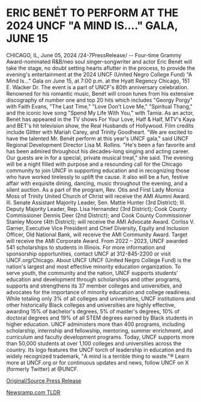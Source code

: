 # ERIC BENÉT TO PERFORM AT THE 2024 UNCF "A MIND IS…." GALA, JUNE 15

CHICAGO, IL, June 05, 2024 /24-7PressRelease/ -- Four-time Grammy Award-nominated R&B/neo soul singer-songwriter and actor Eric Benét will take the stage, no doubt setting hearts aflutter in the process, to provide the evening's entertainment at the 2024 UNCF (United Negro College Fund) "A Mind Is…" Gala on June 15, at 7:00 p.m. at the Hyatt Regency Chicago, 151 E. Wacker Dr. The event is a part of UNCF's 80th anniversary celebration.   Renowned for his romantic music, Benét will croon tunes from his extensive discography of number one and top 20 hits which includes "Georgy Porgy" with Faith Evans, "The Last Time," "Love Don't Love Me," "Spiritual Thang," and the iconic love song "Spend My Life With You," with Tamia.  As an actor, Benét has appeared in the TV shows For Your Love, Half & Half, MTV's Kaya and BET's hit television show, the Real Husbands of Hollywood. Film credits include Glitter with Mariah Carey, and Trinity Goodheart.  "We are excited to have the talented Mr. Benét perform at this year's UNCF gala," said UNCF Regional Development Director Lisa M. Rollins. "He's been a fan favorite and has been admired throughout his decades-long singing and acting career. Our guests are in for a special, private musical treat," she said.  The evening will be a night filled with purpose and a resounding call for the Chicago community to join UNCF in supporting education and in recognizing those who have worked tirelessly to uplift the cause. It also will be a fun, festive affair with exquisite dining, dancing, music throughout the evening, and a silent auction.   As a part of the program, Rev. Otis and First Lady Monica Moss of Trinity United Church of Christ will receive the AMI Alumni Award. Ill. Senate Assistant Majority Leader, Sen. Mattie   Hunter (3rd District); Ill. Deputy Majority Leader, Rep. Lisa Hernandez (3rd District); Cook County Commissioner Dennis Deer (2nd District); and Cook County Commissioner Stanley Moore (4th District); will receive the AMI Advocate Award. Corliss V. Garner, Executive Vice President and Chief Diversity, Equity and Inclusion Officer, Old National Bank, will receive the AMI Community Award. Target will receive the AMI Corporate Award.   From 2022 – 2023, UNCF awarded 541 scholarships to students in Illinois.  For more information and sponsorship opportunities, contact UNCF at 312-845-2200 or visit UNCF.org/Chicago.  About UNCF  UNCF (United Negro College Fund) is the nation's largest and most effective minority education organization. To serve youth, the community and the nation, UNCF supports students' education and development through scholarships and other programs, supports and strengthens its 37 member colleges and universities, and advocates for the importance of minority education and college readiness. While totaling only 3% of all colleges and universities, UNCF institutions and other historically Black colleges and universities are highly effective, awarding 15% of bachelor's degrees, 5% of master's degrees, 10% of doctoral degrees and 19% of all STEM degrees earned by Black students in higher education. UNCF administers more than 400 programs, including scholarship, internship and fellowship, mentoring, summer enrichment, and curriculum and faculty development programs. Today, UNCF supports more than 50,000 students at over 1,100 colleges and universities across the country. Its logo features the UNCF torch of leadership in education and its widely recognized trademark, ‟A mind is a terrible thing to waste."® Learn more at UNCF.org or for continuous updates and news, follow UNCF on X (formerly Twitter) at @UNCF. 

[Original/Source Press Release](https://www.24-7pressrelease.com/press-release/511448/eric-ben%C3%89t-to-perform-at-the-2024-uncf-a-mind-is-gala-june-15) 

[Newsramp.com TLDR](https://newsramp.com/None) 